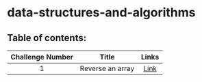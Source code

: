 # data-structures-and-algorithms
## **Table of contents:**
 
| Challenge Number | Title | Links  |
| :-------------: | :----------: | :-----------: |
| 1	 | Reverse an array | [Link](/Challenge/Reverse.md) |

